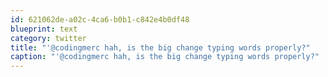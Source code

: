 ```yaml
---
id: 621062de-a02c-4ca6-b0b1-c842e4b0df48
blueprint: text
category: twitter
title: "'@codingmerc hah, is the big change typing words properly?"
caption: "'@codingmerc hah, is the big change typing words properly?"
---
```

